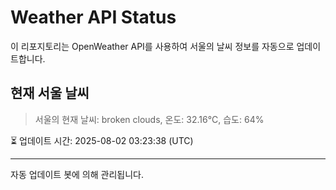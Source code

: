 
# Weather API Status

이 리포지토리는 OpenWeather API를 사용하여 서울의 날씨 정보를 자동으로 업데이트합니다.

## 현재 서울 날씨
> 서울의 현재 날씨: broken clouds, 온도: 32.16°C, 습도: 64%

⏳ 업데이트 시간: 2025-08-02 03:23:38 (UTC)

---
자동 업데이트 봇에 의해 관리됩니다.
